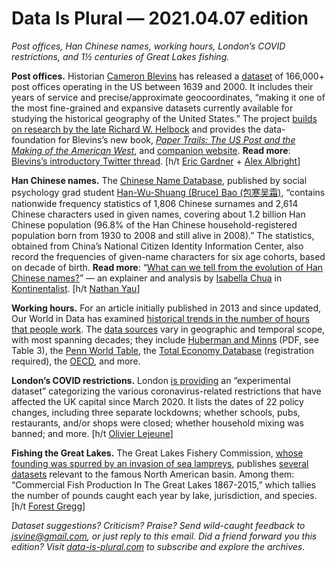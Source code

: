 Data Is Plural — 2021.04.07 edition
===================================

*Post offices, Han Chinese names, working hours, London’s COVID restrictions, and 1½ centuries of Great Lakes fishing.*


__Post offices.__ Historian [Cameron Blevins](https://www.cameronblevins.org/) has released a [dataset](https://cblevins.github.io/us-post-offices/) of 166,000+ post offices operating in the US between 1639 and 2000. It includes their years of service and precise/approximate geocoordinates, “making it one of the most fine-grained and expansive datasets currently available for studying the historical geography of the United States.” The project [builds on research by the late Richard W. Helbock](https://cblevins.github.io/us-post-offices/data-biography/) and provides the data-foundation for Blevins’s new book, [*Paper Trails: The US Post and the Making of the American West*](https://www.cameronblevins.org/paper-trails/), and [companion website](https://gossamernetwork.com/). __Read more__: [Blevins’s introductory Twitter thread](https://twitter.com/historying/status/1377336343676608513). [h/t [Eric Gardner](https://www.linkedin.com/in/eric-gardner-0531aa9/) + [Alex Albright](https://scholar.harvard.edu/apalbright)]


__Han Chinese names.__ The [Chinese Name Database](https://github.com/psychbruce/ChineseNames), published by social psychology grad student [Han-Wu-Shuang (Bruce) Bao (包寒吴霜)](https://psychbruce.github.io/), “contains nationwide frequency statistics of 1,806 Chinese surnames and 2,614 Chinese characters used in given names, covering about 1.2 billion Han Chinese population (96.8% of the Han Chinese household-registered population born from 1930 to 2008 and still alive in 2008).” The statistics, obtained from China’s National Citizen Identity Information Center, also record the frequencies of given-name characters for six age cohorts, based on decade of birth. __Read more__: “[What can we tell from the evolution of Han Chinese names?](https://kontinentalist.com/stories/a-cultural-history-of-han-chinese-names-for-girls-and-boys-in-china)” — an explainer and analysis by [Isabella Chua](https://twitter.com/patcheez94) in [Kontinentalist](https://kontinentalist.com/about). [h/t [Nathan Yau](https://flowingdata.com/2021/03/16/evolution-of-chinese-names/)]


__Working hours.__ For an article initially published in 2013 and since updated, Our World in Data has examined [historical trends in the number of hours that people work](https://ourworldindata.org/working-hours). The [data sources](https://ourworldindata.org/working-hours#data-sources) vary in geographic and temporal scope, with most spanning decades; they include [Huberman and Minns](https://personal.lse.ac.uk/minns/Huberman_Minns_EEH_2007.pdf) (PDF, see Table 3), the [Penn World Table](https://www.rug.nl/ggdc/productivity/pwt/), the [Total Economy Database](https://conference-board.org/data/economydatabase) (registration required), the [OECD](https://stats.oecd.org/Index.aspx?DataSetCode=ANHRS), and more. 


__London’s COVID restrictions.__ London [is providing](https://data.london.gov.uk/dataset/covid-19-restrictions-timeseries) an “experimental dataset” categorizing the various coronavirus-related restrictions that have affected the UK capital since March 2020. It lists the dates of 22 policy changes, including three separate lockdowns; whether schools, pubs, restaurants, and/or shops were closed; whether household mixing was banned; and more. [h/t [Olivier Lejeune](https://dataisthenewoil.substack.com/p/data-is-the-new-oil-01042021-update)]


__Fishing the Great Lakes.__ The Great Lakes Fishery Commission, [whose founding was spurred by an invasion of sea lampreys](http://www.glfc.org/about.php), publishes [several datasets](http://www.glfc.org/great-lakes-databases.php) relevant to the famous North American basin. Among them: “Commercial Fish Production In The Great Lakes 1867-2015,” which tallies the number of pounds caught each year by lake, jurisdiction, and species. [h/t [Forest Gregg](https://twitter.com/forestgregg/status/1375444473371635714)]


*Dataset suggestions? Criticism? Praise? Send wild-caught feedback to jsvine@gmail.com, or just reply to this email. Did a friend forward you this edition? Visit [data-is-plural.com](https://www.data-is-plural.com) to subscribe and explore the archives.*
